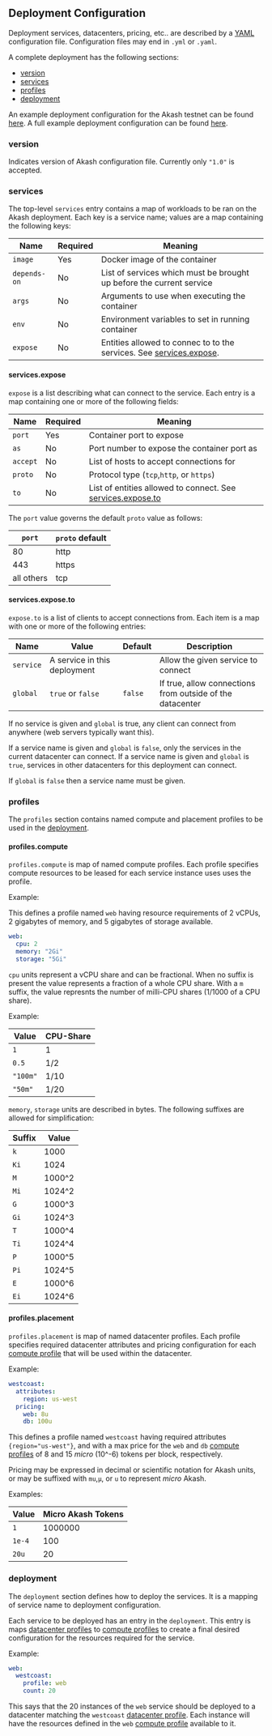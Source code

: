## Deployment Configuration

Deployment services, datacenters, pricing, etc.. are described by a [YAML](http://www.yaml.org/start.html) configuration file.  Configuration files may end in `.yml` or `.yaml`.

A complete deployment has the following sections:

 * [version](#version)
 * [services](#services)
 * [profiles](#profiles)
 * [deployment](#deployment)

An example deployment configuration for the Akash testnet can be found [here](testnet/testnet-deployment.yml). A full example deployment configuration can be found [here](deployment.yml).

### version

Indicates version of Akash configuration file.  Currently only `"1.0"` is accepted.


### services

The top-level `services` entry contains a map of workloads to be ran on the Akash deployment.  Each key is a service name; values are a map containing the following keys:

| Name | Required | Meaning |
| --- | --- | --- |
| `image` | Yes | Docker image of the container |
| `depends-on` | No | List of services which must be brought up before the current service |
| `args` | No | Arguments to use when executing the container |
| `env` |  No | Environment variables to set in running container |
| `expose` | No | Entities allowed to connec to to the services.  See [services.expose](#servicesexpose). |

#### services.expose

`expose` is a list describing what can connect to the service.  Each entry is a map containing one or more of the following fields:

| Name | Required | Meaning |
|--- | --- | --- |
| `port` | Yes | Container port to expose |
| `as` | No | Port number to expose the container port as |
| `accept` | No | List of hosts to accept connections for |
| `proto` | No | Protocol type (`tcp`,`http`, or `https`) |
| `to` | No | List of entities allowed to connect.  See [services.expose.to](#servicesexposeto) |

The `port` value governs the default `proto` value as follows:

| `port` | `proto` default |
| --- | --- |
| 80 | http |
| 443 | https |
| all others | tcp |

#### services.expose.to

`expose.to` is a list of clients to accept connections from.  Each item is a map with one or more of the following entries:

| Name | Value | Default | Description |
| --- | --- | --- | --- |
| `service` | A service in this deployment | | Allow the given service to connect |
| `global`  | `true` or `false` | `false` | If true, allow connections from outside of the datacenter |


If no service is given and `global` is true, any client can connect from anywhere (web servers typically want this).

If a service name is given and `global` is `false`, only the services in the current datacenter can connect.
If a service name is given and `global` is `true`, services in other datacenters for this deployment can connect.

If `global` is `false` then a service name must be given.

### profiles

The `profiles` section contains named compute and placement profiles to be used in the [deployment](#deployment).

#### profiles.compute

`profiles.compute` is map of named compute profiles.  Each profile specifies compute resources to be leased for each service instance
uses uses the profile.

Example:

This defines a profile named `web` having resource requirements of 2 vCPUs, 2 gigabytes of memory, and 5 gigabytes of storage available.


```yaml
web:
  cpu: 2
  memory: "2Gi"
  storage: "5Gi"
```

`cpu` units represent a vCPU share and can be fractional.  When no suffix is present the value represents
a fraction of a whole CPU share.  With a `m` suffix, the value represnts the number of milli-CPU shares (1/1000 of a CPU share).

Example:

| Value | CPU-Share |
| --- | --- |
| `1` | 1 |
| `0.5` | 1/2 |
| `"100m"` | 1/10 |
| `"50m"` | 1/20 |

`memory`, `storage` units are described in bytes.  The following suffixes are allowed for simplification:

| Suffix | Value |
| --- | --- |
| `k` | 1000 |
| `Ki` | 1024 |
| `M`  | 1000^2 |
| `Mi`  | 1024^2 |
| `G`  | 1000^3 |
| `Gi`  | 1024^3 |
| `T`  | 1000^4 |
| `Ti`  | 1024^4 |
| `P`  | 1000^5 |
| `Pi`  | 1024^5 |
| `E`  | 1000^6 |
| `Ei`  | 1024^6 |

#### profiles.placement

`profiles.placement` is map of named datacenter profiles.  Each profile specifies required datacenter attributes and pricing
configuration for each [compute profile](#profilescompute) that will be used within the datacenter.

Example:

```yaml
westcoast:
  attributes:
    region: us-west
  pricing:
    web: 8u
    db: 100u
```

This defines a profile named `westcoast` having required attributes `{region="us-west"}`, and with a max price for
the `web` and `db` [compute profiles](#profilescompute) of 8 and 15 _micro_ (10^-6) tokens per block, respectively.

Pricing may be expressed in decimal or scientific notation for Akash units, or may be suffixed with `mu`,`µ`, or `u` to represent _micro_ Akash.

Examples:

| Value | Micro Akash Tokens |
| --- | --- |
| `1`    | 1000000 |
| `1e-4` | 100 |
| `20u`  | 20 |

### deployment

The `deployment` section defines how to deploy the services.  It is a mapping of service name to deployment configuration.

Each service to be deployed has an entry in the `deployment`.  This entry is maps [datacenter profiles](#profilesplacement) to
[compute profiles](#profilescompute) to create a final desired configuration for the resources required for the service.

Example:

```yaml
web:
  westcoast:
    profile: web
    count: 20
```

This says that the 20 instances of the `web` service should be deployed to a datacenter matching the `westcoast` [datacenter profile](#profilesplacement).  Each instance will have 
the resources defined in the `web` [compute profile](#profilescompute) available to it.
